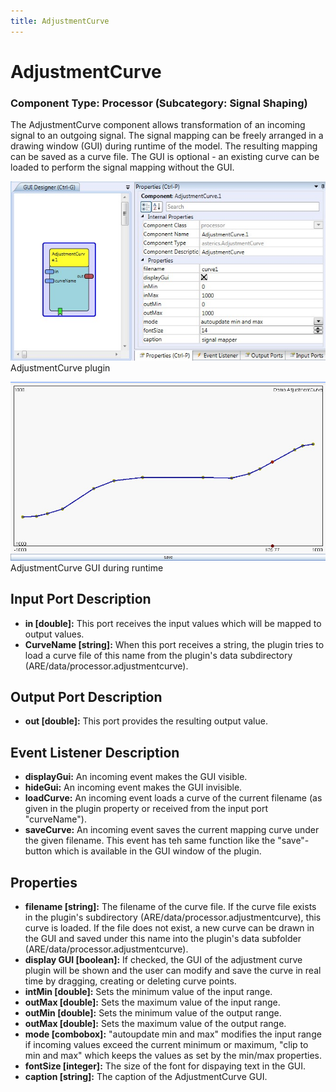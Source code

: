 ```yaml
---
title: AdjustmentCurve
---
```


# AdjustmentCurve

### Component Type: Processor (Subcategory: Signal Shaping)

The AdjustmentCurve component allows transformation of an incoming signal to an outgoing signal. The signal mapping can be freely arranged in a drawing window (GUI) during runtime of the model. The resulting mapping can be saved as a curve file. The GUI is optional - an existing curve can be loaded to perform the signal mapping without the GUI.

![Screenshot: AdjustmentCurve plugin](./img/AdjustmentCurve.jpg "Screenshot: AdjustmentCurve plugin")  
AdjustmentCurve plugin

![Screenshot: AdjustmentCurve GUI during runtime](./img/AdjustmentCurve1.jpg "Screenshot: AdjustmentCurve GUI during runtime")  
AdjustmentCurve GUI during runtime

## Input Port Description

- **in \[double\]:** This port receives the input values which will be mapped to output values.
- **CurveName \[string\]:** When this port receives a string, the plugin tries to load a curve file of this name from the plugin's data subdirectory (ARE/data/processor.adjustmentcurve).

## Output Port Description

- **out \[double\]:** This port provides the resulting output value.

## Event Listener Description

- **displayGui:** An incoming event makes the GUI visible.
- **hideGui:** An incoming event makes the GUI invisible.
- **loadCurve:** An incoming event loads a curve of the current filename (as given in the plugin property or received from the input port "curveName").
- **saveCurve:** An incoming event saves the current mapping curve under the given filename. This event has teh same function like the "save"-button which is available in the GUI window of the plugin.

## Properties

- **filename \[string\]:** The filename of the curve file. If the curve file exists in the plugin's subdirectory (ARE/data/processor.adjustmentcurve), this curve is loaded. If the file does not exist, a new curve can be drawn in the GUI and saved under this name into the plugin's data subfolder (ARE/data/processor.adjustmentcurve).
- **display GUI \[boolean\]:** If checked, the GUI of the adjustment curve plugin will be shown and the user can modify and save the curve in real time by dragging, creating or deleting curve points.
- **intMin \[double\]:** Sets the minimum value of the input range.
- **outMax \[double\]:** Sets the maximum value of the input range.
- **outMin \[double\]:** Sets the minimum value of the output range.
- **outMax \[double\]:** Sets the maximum value of the output range.
- **mode \[combobox\]:** "autoupdate min and max" modifies the input range if incoming values exceed the current minimum or maximum, "clip to min and max" which keeps the values as set by the min/max properties.
- **fontSize \[integer\]:** The size of the font for dispaying text in the GUI.
- **caption \[string\]:** The caption of the AdjustmentCurve GUI.
